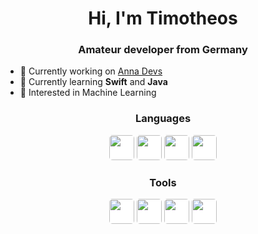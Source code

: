 <h1 align="center">Hi, I'm Timotheos</h1>
<h3 align="center">Amateur developer from Germany</h3>

- 🔨 Currently working on [Anna Devs](https://github.com/anna-devs)
- 📖 Currently learning **Swift** and **Java**
- 🔎 Interested in Machine Learning

</p>
<h3 align="center">Languages</h3>
<p align="center">
    <img width="40px" style="background-color: #fff; border-radius: 5px;" src=https://cdn.jsdelivr.net/gh/devicons/devicon/icons/swift/swift-original.svg />
    <img width="40px" style="background-color: #fff; border-radius: 5px;" src="https://cdn.jsdelivr.net/gh/devicons/devicon/icons/java/java-original.svg" />
    <img width="40px" style="background-color: #fff; border-radius: 5px;" src="https://cdn.jsdelivr.net/gh/devicons/devicon/icons/python/python-original.svg" />
    <img width="40px" style="background-color: #fff; border-radius: 5px;" src="https://cdn.jsdelivr.net/gh/devicons/devicon/icons/html5/html5-original.svg" />
</p>

<h3 align="center">Tools</h3>
<p align="center">
    <img width="40px" style="background-color: #fff; border-radius: 5px;" src="https://cdn.jsdelivr.net/gh/devicons/devicon/icons/xcode/xcode-original.svg" />
    <img width="40px" style="background-color: #fff; border-radius: 5px;" src="https://cdn.jsdelivr.net/gh/devicons/devicon/icons/vscode/vscode-original.svg" />
    <img width="40px" style="background-color: #fff; border-radius: 5px;" src="https://upload.wikimedia.org/wikipedia/commons/9/9c/IntelliJ_IDEA_Icon.svg" />
    <img width="40px" style="background-color: #fff; border-radius: 5px;" src="https://upload.wikimedia.org/wikipedia/commons/1/1d/PyCharm_Icon.svg" />
</p>
